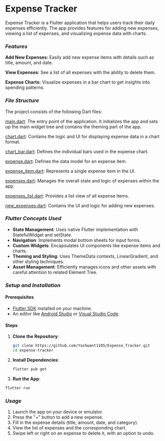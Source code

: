 # **Expense Tracker**

Expense Tracker is a Flutter application that helps users track their daily expenses efficiently. The app provides features for adding new expenses, viewing a list of expenses, and visualizing expense data with charts.


### *Features*

**Add New Expenses:** Easily add new expense items with details such as title, amount, and date.

**View Expenses**: See a list of all expenses with the ability to delete them.

**Expense Charts:** Visualize expenses in a bar chart to get insights into spending patterns.



### *File Structure*

The project consists of the following Dart files:

[main.dart](https://github.com/Yashwant1105/Expense_Tracker/blob/main/lib/main.dart): The entry point of the application. It initializes the app and sets up the main widget tree and contains the theming part of the app.

[chart.dart](https://github.com/Yashwant1105/Expense_Tracker/blob/main/lib/widgets/expenses_list/chart/chart.dart): Contains the logic and UI for displaying expense data in a chart format.

[chart_bar.dart](https://github.com/Yashwant1105/Expense_Tracker/blob/main/lib/widgets/expenses_list/chart/chart_bar.dart): Defines the individual bars used in the expense chart.

[expense.dart](https://github.com/Yashwant1105/Expense_Tracker/blob/main/lib/model/expense.dart): Defines the data model for an expense item.

[expense_item.dart](https://github.com/Yashwant1105/Expense_Tracker/blob/main/lib/widgets/expenses_list/expense_item.dart): Represents a single expense item in the UI.

[expenses.dart](https://github.com/Yashwant1105/Expense_Tracker/blob/main/lib/widgets/expenses.dart): Manages the overall state and logic of expenses within the app.

[expenses_list.dart](https://github.com/Yashwant1105/Expense_Tracker/blob/main/lib/widgets/expenses_list/expenses_list.dart): Provides a list view of all expense items.

[new_expenses.dart](https://github.com/Yashwant1105/Expense_Tracker/blob/main/lib/new_expenses.dart): Contains the UI and logic for adding new expenses.



### *Flutter Concepts Used*

- **State Management**: Uses native Flutter implementation with StatefulWidget and setState.
- **Navigation**: Implements modal bottom sheets for input forms.
- **Custom Widgets**: Encapsulates UI components like expense items and charts.
- **Theming and Styling**: Uses ThemeData contexts, LinearGradient, and other styling techniques.
- **Asset Management**: Efficiently manages icons and other assets with careful attention to related Element Tree.
  

### *Setup and Installation*

#### Prerequisites

- [Flutter SDK](https://flutter.dev/docs/get-started/install) installed on your machine.
- An editor like [Android Studio](https://developer.android.com/studio) or [Visual Studio Code](https://code.visualstudio.com/).

#### Steps

1. **Clone the Repository**:
   ```bash
   git clone https://github.com/Yashwant1105/Expense_Tracker.git
   cd expense-tracker
   ```
    

2. **Install Dependencies**:
   ```bash
   flutter pub get
   ```
    

3. **Run the App**:
  ```bash
  flutter run
  ```


### *Usage*

1. Launch the app on your device or emulator.
2. Press the "+" button to add a new expense.
3. Fill in the expense details (title, amount, date, and category).
4. View the list of expenses and the corresponding chart.
5. Swipe left or right on an expense to delete it, with an option to undo.
